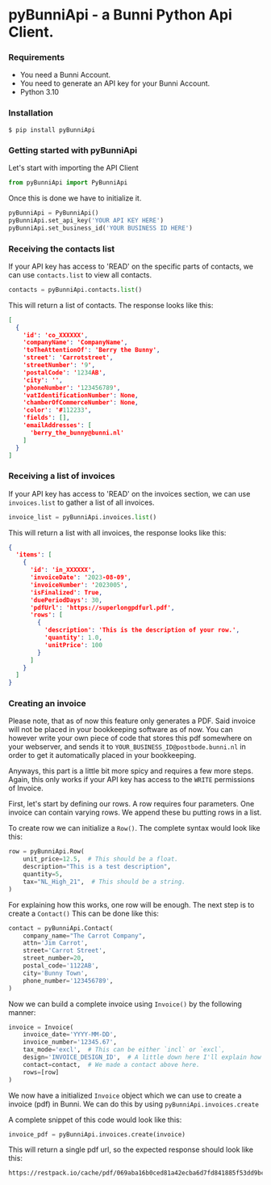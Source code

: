# pyBunniApi - a Bunni Python Api Client. #

### Requirements ###

+ You need a Bunni Account.
+ You need to generate an API key for your Bunni Account.
+ Python 3.10

### Installation ###

```shell
$ pip install pyBunniApi
```

### Getting started with pyBunniApi ###

Let's start with importing the API Client

```python
from pyBunniApi import PyBunniApi
```

Once this is done we have to initialize it.

```python
pyBunniApi = PyBunniApi()
pyBunniApi.set_api_key('YOUR API KEY HERE')
pyBunniApi.set_business_id('YOUR BUSINESS ID HERE')
```

### Receiving the contacts list ###

If your API key has access to 'READ' on the specific parts of contacts, we can use `contacts.list` to view all contacts.

```python
contacts = pyBunniApi.contacts.list()
```

This will return a list of contacts. The response looks like this:

```json
[
  {
    'id': 'co_XXXXXX',
    'companyName': 'CompanyName',
    'toTheAttentionOf': 'Berry the Bunny',
    'street': 'Carrotstreet',
    'streetNumber': '9',
    'postalCode': '1234AB',
    'city': '',
    'phoneNumber': '123456789',
    'vatIdentificationNumber': None,
    'chamberOfCommerceNumber': None,
    'color': '#112233',
    'fields': [],
    'emailAddresses': [
      'berry_the_bunny@bunni.nl'
    ]
  }
]
```

### Receiving a list of invoices ###

If your API key has access to 'READ' on the invoices section, we can use `invoices.list` to gather a list of all
invoices.

```python
invoice_list = pyBunniApi.invoices.list()
```

This will return a list with all invoices, the response looks like this:

```json
{
  'items': [
    {
      'id': 'in_XXXXXX',
      'invoiceDate': '2023-08-09',
      'invoiceNumber': '2023005',
      'isFinalized': True,
      'duePeriodDays': 30,
      'pdfUrl': 'https://superlongpdfurl.pdf',
      'rows': [
        {
          'description': 'This is the description of your row.',
          'quantity': 1.0,
          'unitPrice': 100
        }
      ]
    }
  ]
}
```

### Creating an invoice ###

Please note, that as of now this feature only generates a PDF. Said invoice will not be placed in your bookkeeping
software as of now.
You can however write your own piece of code that stores this pdf somewhere on your webserver, and sends it
to `YOUR_BUSINESS_ID@postbode.bunni.nl` in order to get it automatically placed in your bookkeeping.

Anyways, this part is a little bit more spicy and requires a few more steps.
Again, this only works if your API key has access to the `WRITE` permissions of Invoice.

First, let's start by defining our rows. A row requires four parameters. One invoice can contain varying rows. We append
these bu putting rows in a list.

To create row we can initialize a `Row()`. The complete syntax would look like this:

```python
row = pyBunniApi.Row(
    unit_price=12.5,  # This should be a float.
    description="This is a test description",
    quantity=5,
    tax="NL_High_21",  # This should be a string.
)
```

For explaining how this works, one row will be enough. The next step is to create a `Contact()` This can be done like
this:

```python
contact = pyBunniApi.Contact(
    company_name="The Carrot Company",
    attn='Jim Carrot',
    street='Carrot Street',
    street_number=20,
    postal_code='1122AB',
    city='Bunny Town',
    phone_number='123456789',
)
```

Now we can build a complete invoice using `Invoice()` by the following manner:

```python
invoice = Invoice(
    invoice_date='YYYY-MM-DD',
    invoice_number='12345.67',
    tax_mode='excl',  # This can be either `incl` or `excl`,
    design='INVOICE_DESIGN_ID',  # A little down here I'll explain how you can fetch this ID.
    contact=contact,  # We made a contact above here.
    rows=[row]
)
```

We now have a initialized `Invoice` object which we can use to create a invoice (pdf) in Bunni.
We can do this by using `pyBunniApi.invoices.create`

A complete snippet of this code would look like this:
```python
invoice_pdf = pyBunniApi.invoices.create(invoice)
```
This will return a single pdf url, so the expected response should look like this:
```text
https://restpack.io/cache/pdf/069aba16b0ced81a42ecba6d7fd841885f53dd9bcac71cbbcb08756bad73e1ac
```